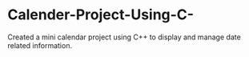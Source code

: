 # Calender-Project-Using-C-
Created a mini calendar project using C++ to display and manage date related information.
